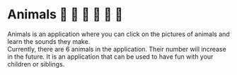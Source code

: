 # Animals 🦅 🦁 🐴 🐘 🐍 🐁

Animals is an application where you can click on the pictures of animals and learn the sounds they make.<br>
Currently, there are 6 animals in the application. Their number will increase in the future.
It is an application that can be used to have fun with your children or siblings.
